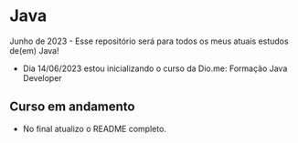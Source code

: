 # Java
Junho de 2023 - Esse repositório será para todos os meus atuais estudos de(em) Java!
* Dia 14/06/2023 estou inicializando o curso da Dio.me: Formação Java Developer


## Curso em andamento
* No final atualizo o README completo.